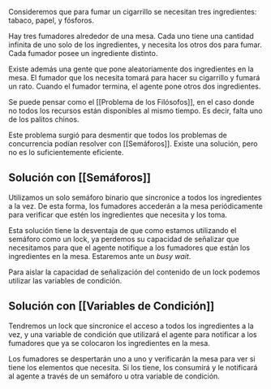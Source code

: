 Consideremos que para fumar un cigarrillo se necesitan tres ingredientes: tabaco, papel, y fósforos.

Hay tres fumadores alrededor de una mesa. Cada uno tiene una cantidad infinita de uno solo de los ingredientes, y necesita los otros dos para fumar. Cada fumador posee un ingrediente distinto.

Existe además una gente que pone aleatoriamente dos ingredientes en la mesa. El fumador que los necesita tomará para hacer su cigarrillo y fumará un rato. Cuando el fumador termina, el agente pone otros dos ingredientes.

Se puede pensar como el [[Problema de los Filósofos]], en el caso donde no todos los recursos están disponibles al mismo tiempo. Es decir, falta uno de los palitos chinos.

Este problema surgió para desmentir que todos los problemas de concurrencia podían resolver con [[Semáforos]]. Existe una solución, pero no es lo suficientemente eficiente.

## Solución con [[Semáforos]]

Utilizamos un solo semáforo binario que sincronice a todos los ingredientes a la vez. De esta forma, los fumadores accederán a la mesa periódicamente para verificar que estén los ingredientes que necesita y los toma.

Esta solución tiene la desventaja de que como estamos utilizando el semáforo como un lock, ya perdemos su capacidad de señalizar que necesitamos para que el agente notifique a los fumadores que están los ingredientes en la mesa. Estaremos ante un *busy wait*.

Para aislar la capacidad de señalización del contenido de un lock podemos utilizar las variables de condición.

## Solución con [[Variables de Condición]]

Tendremos un lock que sincronice el acceso a todos los ingredientes a la vez, y una variable de condición que utilizará el agente para notificar a los fumadores que ya se colocaron los ingredientes en la mesa.

Los fumadores se despertarán uno a uno y verificarán la mesa para ver si tiene los elementos que necesita. Si los tiene, los consumirá y le notificará al agente a través de un semáforo u otra variable de condición.
